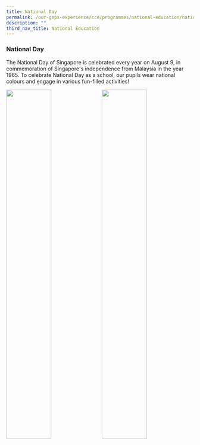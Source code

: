 ```yaml
---
title: National Day
permalink: /our-gsps-experience/cce/programmes/national-education/national-day/
description: ""
third_nav_title: National Education
---
```

### **National Day**
The National Day of Singapore is celebrated every year on August 9, in commemoration of Singapore's independence from Malaysia in the year 1965. To celebrate National Day as a school, our pupils wear national colours and engage in various fun-filled activities!

<img src="/images/nd1.jpg" style="width:49%" align=left>
<img src="/images/nd2.jpg" style="width:49%" align=right>